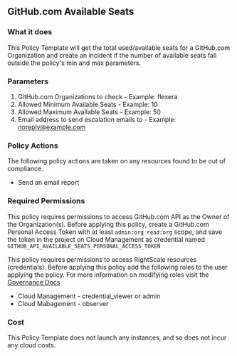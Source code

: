 ## GitHub.com Available Seats

### What it does

This Policy Template will get the total used/available seats for a GitHub.com Organization and create an incident if the number of available seats fall outside the policy's min and max parameters.


### Parameters
1. GitHub.com Organizations to check - Example: flexera
2. Allowed Minimum Available Seats - Example: 10
3. Allowed Maximum Available Seats - Example: 50
4. Email address to send escalation emails to - Example: noreply@example.com


### Policy Actions

The following policy actions are taken on any resources found to be out of compliance.

- Send an email report


### Required Permissions

This policy requires permissions to access GitHub.com API as the Owner of the Organization(s).  Before applying this policy, create a GitHub.com Personal Access Token with at least `admin:org read:org` scope, and save the token in the project on Cloud Management as credential named `GITHUB_API_AVAILABLE_SEATS_PERSONAL_ACCESS_TOKEN`

This policy requires permissions to access RightScale resources (credentials). Before applying this policy add the following roles to the user applying the policy.  For more information on modifying roles visit the [Governance Docs](https://docs.rightscale.com/cm/ref/user_roles.html)

- Cloud Management - credential_viewer or admin
- Cloud Mabagement - observer


### Cost

This Policy Template does not launch any instances, and so does not incur any cloud costs.
